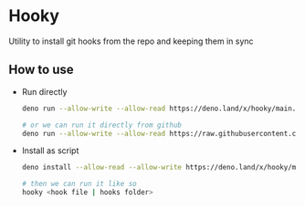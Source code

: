 # Hooky

Utility to install git hooks from the repo and keeping them in sync

## How to use

- Run directly

  ```bash
  deno run --allow-write --allow-read https://deno.land/x/hooky/main.ts <hook file | hooks folder>
  ```

  ```bash
  # or we can run it directly from github 
  deno run --allow-write --allow-read https://raw.githubusercontent.com/kivS/hooky/main/main.ts <hook file | hooks folder>
  ```

- Install as script

  ```bash
  deno install --allow-read --allow-write https://deno.land/x/hooky/main.ts
  ```

  ```bash
  # then we can run it like so
  hooky <hook file | hooks folder>
  ```
